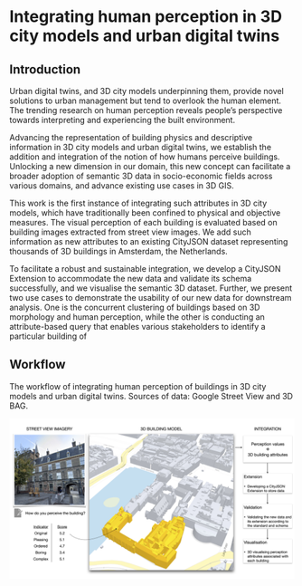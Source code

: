 # Integrating human perception in 3D city models and urban digital twins

## Introduction

Urban digital twins, and 3D city models underpinning them, provide novel solutions to urban management but tend to overlook the human element. The trending research on human perception reveals people’s perspective towards interpreting and experiencing the built environment. 

Advancing the representation of building physics and descriptive information in 3D city models and urban digital twins, we establish the addition and integration of the notion of how humans perceive buildings. Unlocking a new dimension in our domain, this new concept can facilitate a broader adoption of semantic 3D data in socio-economic fields across various domains, and advance existing use cases in 3D GIS. 

This work is the first instance of integrating such attributes in 3D city models, which have traditionally been confined to physical and objective measures. The visual perception of each building is evaluated based on building images extracted from street view images. We add such information as new attributes to an existing CityJSON dataset representing thousands of 3D buildings in Amsterdam, the Netherlands. 

To facilitate a robust and sustainable integration, we develop a CityJSON Extension to accommodate the new data and validate its schema successfully, and we visualise the semantic 3D dataset. Further, we present two use cases to demonstrate the usability of our new data for downstream analysis. One is the concurrent clustering of buildings based on 3D morphology and human perception, while the other is conducting an attribute-based query that enables
various stakeholders to identify a particular building of

## Workflow

The workflow of integrating human perception of buildings in 3D city models and urban digital twins. Sources of data: Google Street View and 3D BAG.
<div align=center>
<img src="workflow.jpg">
</div>
